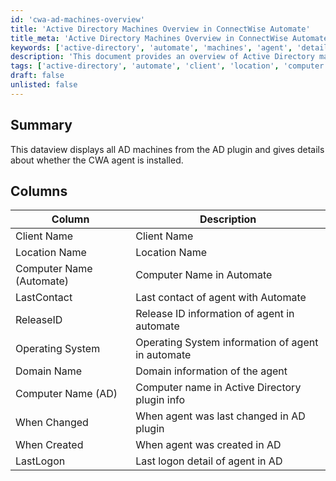 ```yaml
---
id: 'cwa-ad-machines-overview'
title: 'Active Directory Machines Overview in ConnectWise Automate'
title_meta: 'Active Directory Machines Overview in ConnectWise Automate'
keywords: ['active-directory', 'automate', 'machines', 'agent', 'details']
description: 'This document provides an overview of Active Directory machines using the AD plugin in ConnectWise Automate, detailing the installation status of the CWA agent and other relevant information.'
tags: ['active-directory', 'automate', 'client', 'location', 'computer', 'agent', 'logon', 'status', 'release', 'system']
draft: false
unlisted: false
---
```

## Summary

This dataview displays all AD machines from the AD plugin and gives details about whether the CWA agent is installed.

## Columns

| Column                             | Description                                         |
|------------------------------------|-----------------------------------------------------|
| Client Name                        | Client Name                                         |
| Location Name                      | Location Name                                       |
| Computer Name (Automate)          | Computer Name in Automate                           |
| LastContact                        | Last contact of agent with Automate                 |
| ReleaseID                          | Release ID information of agent in automate         |
| Operating System                   | Operating System information of agent in automate    |
| Domain Name                        | Domain information of the agent                     |
| Computer Name (AD)                | Computer name in Active Directory plugin info       |
| When Changed                       | When agent was last changed in AD plugin            |
| When Created                       | When agent was created in AD                        |
| LastLogon                          | Last logon detail of agent in AD                    |

